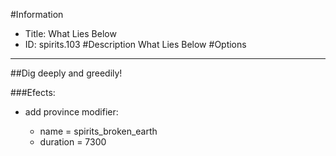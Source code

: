 #Information
 - Title: What Lies Below
 - ID: spirits.103
#Description
What Lies Below
#Options

___
##Dig deeply and greedily!

###Efects:<ul><li>add province modifier:</li><ul><li>name = spirits_broken_earth</li><li>duration = 7300</li></ul></ul>
